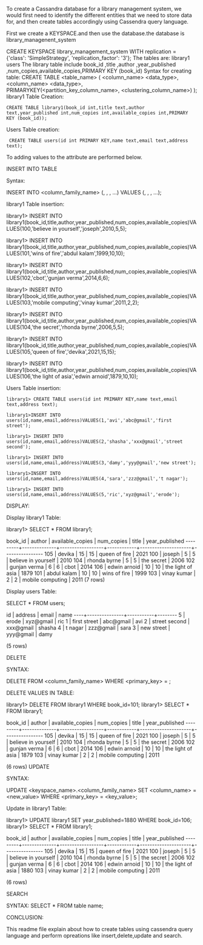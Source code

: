 To create a Cassandra database for a library management system, we would first need to identify the different entities that we need to store data for, and then create tables accordingly using Cassendra query language.

First we create a KEYSPACE.and then use the database.the database is library_managenent_system

  CREATE KEYSPACE library_management_system WITH replication = {'class': 'SimpleStrategy', 'replication_factor': '3'};
The tables are: library1 users
   The library table include book_id ,title ,author ,year_published ,num_copies,available_copies,PRIMARY KEY (book_id)
Syntax for creating table:
      CREATE TABLE <table_name> (
   <column_name> <data_type>,
   <column_name> <data_type>,
   PRIMARYKEY(<partition_key_column_name>,     <clustering_column_name>)
);
library1 Table Creation:

    CREATE TABLE library1(book_id int,title text,author text,year_published int,num_copies int,available_copies int,PRIMARY KEY (book_id));
Users Table creation:

     CREATE TABLE users(id int PRIMARY KEY,name text,email text,address text);
 To adding values to the attribute are performed below.

INSERT INTO TABLE

Syntax:

   INSERT INTO <column_family_name> (<column1>, <column2>, <column3>, ...) VALUES (<value1>, <value2>, <value3>, ...);
   
library1 Table insertion:

   library1> INSERT INTO library1(book_id,title,author,year_published,num_copies,available_copies)VALUES(100,'believe in yourself','joseph',2010,5,5); 
   
   library1>  INSERT INTO library1(book_id,title,author,year_published,num_copies,available_copies)VALUES(101,'wins of fire','abdul kalam',1999,10,10);
   
   library1> INSERT INTO library1(book_id,title,author,year_published,num_copies,available_copies)VALUES(102,'cbot','gunjan verma',2014,6,6);
   
   library1> INSERT INTO library1(book_id,title,author,year_published,num_copies,available_copies)VALUES(103,'mobile computing','vinay kumar',2011,2,2);
   
   library1>  INSERT INTO library1(book_id,title,author,year_published,num_copies,available_copies)VALUES(104,'the secret','rhonda byrne',2006,5,5);
   
   library1> INSERT INTO library1(book_id,title,author,year_published,num_copies,available_copies)VALUES(105,'queen of fire','devika',2021,15,15);
   
   library1> INSERT INTO library1(book_id,title,author,year_published,num_copies,available_copies)VALUES(106,'the light of asia','edwin arnoid',1879,10,10);
   
Users Table insertion:

    library1> CREATE TABLE users(id int PRIMARY KEY,name text,email text,address text);
    
    library1>INSERT INTO users(id,name,email,address)VALUES(1,'avi','abc@gmail','first street');
    
    library1> INSERT INTO users(id,name,email,address)VALUES(2,'shasha','xxx@gmail','street second');
    
    library1> INSERT INTO users(id,name,email,address)VALUES(3,'damy','yyy@gmail','new street');
    
    library1>INSERT INTO users(id,name,email,address)VALUES(4,'sara','zzz@gmail','t nagar');
    
    library1> INSERT INTO users(id,name,email,address)VALUES(5,'ric','xyz@gmail','erode');
    
DISPLAY:

Display library1 Table:

library1> SELECT * FROM library1;

 book_id | author       | available_copies | num_copies | title               | year_published
---------+--------------+------------------+------------+---------------------+----------------
     105 |       devika |               15 |         15 |       queen of fire |           2021
     100 |       joseph |                5 |          5 | believe in yourself |           2010
     104 | rhonda byrne |                5 |          5 |          the secret |           2006
     102 | gunjan verma |                6 |          6 |                cbot |           2014
     106 | edwin arnoid |               10 |         10 |   the light of asia |           1879
     101 |  abdul kalam |               10 |         10 |        wins of fire |           1999
     103 |  vinay kumar |                2 |          2 |    mobile computing |           2011
(7 rows)

Display users Table:

SELECT * FROM users;

 id | address       | email     | name
----+---------------+-----------+--------
  5 |         erode | xyz@gmail |    ric
  1 |  first street | abc@gmail |    avi
  2 | street second | xxx@gmail | shasha
  4 |       t nagar | zzz@gmail |   sara
  3 |    new street | yyy@gmail |   damy

(5 rows)

DELETE 

SYNTAX:

DELETE FROM <column_family_name>
WHERE <primary_key> = <value>;

DELETE VALUES IN TABLE:

library1> DELETE FROM library1 WHERE book_id=101;
library1> SELECT * FROM library1;

 book_id | author       | available_copies | num_copies | title               | year_published
---------+--------------+------------------+------------+---------------------+----------------
     105 |       devika |               15 |         15 |       queen of fire |           2021
     100 |       joseph |                5 |          5 | believe in yourself |           2010
     104 | rhonda byrne |                5 |          5 |          the secret |           2006
     102 | gunjan verma |                6 |          6 |                cbot |           2014
     106 | edwin arnoid |               10 |         10 |   the light of asia |           1879
     103 |  vinay kumar |                2 |          2 |    mobile computing |           2011

(6 rows)
UPDATE

SYNTAX:

UPDATE <keyspace_name>.<column_family_name>
SET <column_name> = <new_value>
WHERE <primary_key> = <key_value>;

Update in library1 Table:

library1> UPDATE library1 SET year_published=1880 WHERE book_id=106;
library1> SELECT * FROM library1;

 book_id | author       | available_copies | num_copies | title               | year_published
---------+--------------+------------------+------------+---------------------+----------------
     105 |       devika |               15 |         15 |       queen of fire |           2021
     100 |       joseph |                5 |          5 | believe in yourself |           2010
     104 | rhonda byrne |                5 |          5 |          the secret |           2006
     102 | gunjan verma |                6 |          6 |                cbot |           2014
     106 | edwin arnoid |               10 |         10 |   the light of asia |           1880
     103 |  vinay kumar |                2 |          2 |    mobile computing |           2011

(6 rows)

SEARCH

SYNTAX:
  SELECT * FROM table name;
  
CONCLUSION:
  
  This readme file explain about how to create tables using cassendra query language and perform opreations like insert,delete,update and search.

  
